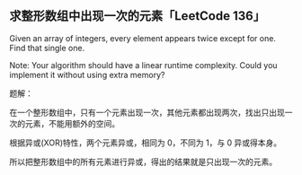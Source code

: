 ## 求整形数组中出现一次的元素「LeetCode 136」

Given an array of integers, every element appears twice except for one. Find that single one.

Note:
Your algorithm should have a linear runtime complexity. Could you implement it without using extra memory?

题解：

在一个整形数组中，只有一个元素出现一次，其他元素都出现两次，找出只出现一次的元素，不能用额外的空间。

根据异或(XOR)特性，两个元素异或，相同为 0，不同为 1，与 0 异或得本身。

所以把整形数组中的所有元素进行异或，得出的结果就是只出现一次的元素。

